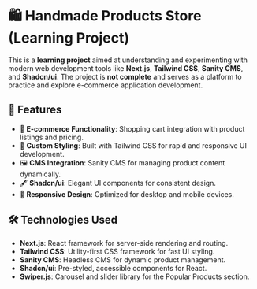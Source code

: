 # 🛍️ **Handmade Products Store (Learning Project)**

This is a **learning project** aimed at understanding and experimenting with modern web development tools like **Next.js**, **Tailwind CSS**, **Sanity CMS**, and **Shadcn/ui**. The project is **not complete** and serves as a platform to practice and explore e-commerce application development.

## 🚀 **Features**

- 🛒 **E-commerce Functionality**: Shopping cart integration with product listings and pricing.
- 🎨 **Custom Styling**: Built with Tailwind CSS for rapid and responsive UI development.
- 🖼️ **CMS Integration**: Sanity CMS for managing product content dynamically.
- 🖋️ **Shadcn/ui**: Elegant UI components for consistent design.
- 📱 **Responsive Design**: Optimized for desktop and mobile devices.

## 🛠️ **Technologies Used**

- **Next.js**: React framework for server-side rendering and routing.
- **Tailwind CSS**: Utility-first CSS framework for fast UI styling.
- **Sanity CMS**: Headless CMS for dynamic product management.
- **Shadcn/ui**: Pre-styled, accessible components for React.
- **Swiper.js**: Carousel and slider library for the Popular Products section.
